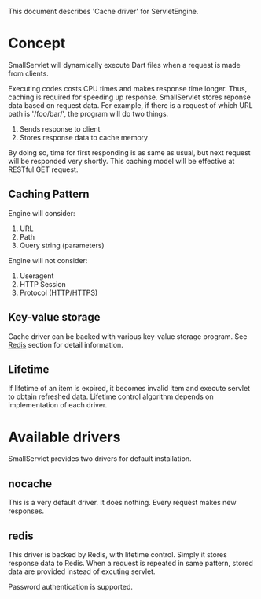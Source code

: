 This document describes 'Cache driver' for ServletEngine.

# Concept
SmallServlet will dynamically execute Dart files when a request is made from clients.

Executing codes costs CPU times and makes response time longer. Thus, caching is required for speeding up response. SmallServlet stores reponse data based on request data. For example, if there is a request of which URL path is '/foo/bar/', the program will do two things.

1. Sends response to client
2. Stores response data to cache memory

By doing so, time for first responding is as same as usual, but next request will be responded very shortly. This caching model will be effective at RESTful GET request.

## Caching Pattern
Engine will consider:

1. URL
2. Path
3. Query string (parameters)

Engine will not consider:

1. Useragent
2. HTTP Session
3. Protocol (HTTP/HTTPS)

## Key-value storage
Cache driver can be backed with various key-value storage program. See [Redis](#redis) section for detail information.

## Lifetime
If lifetime of an item is expired, it becomes invalid item and execute servlet to obtain refreshed data. Lifetime control algorithm depends on implementation of each driver.

# Available drivers
SmallServlet provides two drivers for default installation.

## nocache
This is a very default driver. It does nothing. Every request makes new responses.

## redis<a name="redis"></a>
This driver is backed by Redis, with lifetime control. Simply it stores response data to Redis. When a request is repeated in same pattern, stored data are provided instead of excuting servlet.

Password authentication is supported.
